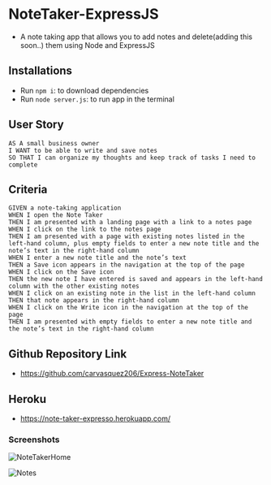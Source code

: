 # NoteTaker-ExpressJS
- A note taking app that allows you to add notes and delete(adding this soon..) them using Node and ExpressJS

## Installations
- Run `npm i`: to download dependencies
- Run `node server.js`: to run app in the terminal


## User Story

```
AS A small business owner
I WANT to be able to write and save notes
SO THAT I can organize my thoughts and keep track of tasks I need to complete
```

## Criteria

```
GIVEN a note-taking application
WHEN I open the Note Taker
THEN I am presented with a landing page with a link to a notes page
WHEN I click on the link to the notes page
THEN I am presented with a page with existing notes listed in the left-hand column, plus empty fields to enter a new note title and the note’s text in the right-hand column
WHEN I enter a new note title and the note’s text
THEN a Save icon appears in the navigation at the top of the page
WHEN I click on the Save icon
THEN the new note I have entered is saved and appears in the left-hand column with the other existing notes
WHEN I click on an existing note in the list in the left-hand column
THEN that note appears in the right-hand column
WHEN I click on the Write icon in the navigation at the top of the page
THEN I am presented with empty fields to enter a new note title and the note’s text in the right-hand column
```

## Github Repository Link
- https://github.com/carvasquez206/Express-NoteTaker

## Heroku
- https://note-taker-expresso.herokuapp.com/

### Screenshots
![NoteTakerHome](https://user-images.githubusercontent.com/63617482/150764249-f596e712-9d0d-4c62-b722-eac99c31b055.png)


![Notes](https://user-images.githubusercontent.com/63617482/150764364-76e710ab-bfe6-4708-b254-aac6af8d6785.png)



